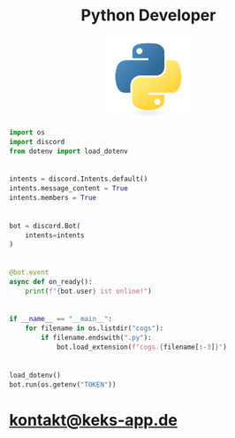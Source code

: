 <div align="center">
  <h1>Python Developer</h1>
  <a href="https://www.python.org" target="_blank">
    <img src="https://raw.githubusercontent.com/devicons/devicon/master/icons/python/python-original.svg" alt="python" width="150" height="150"/>
  </a>
</div>

```python
import os
import discord
from dotenv import load_dotenv


intents = discord.Intents.default()
intents.message_content = True
intents.members = True


bot = discord.Bot(
    intents=intents
)


@bot.event
async def on_ready():
    print(f"{bot.user} ist online!")


if __name__ == "__main__":
    for filename in os.listdir("cogs"):
        if filename.endswith(".py"):
            bot.load_extension(f"cogs.{filename[:-3]}")


load_dotenv()
bot.run(os.getenv("TOKEN"))
```
# kontakt@keks-app.de

